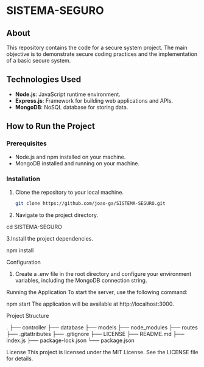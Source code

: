 # SISTEMA-SEGURO

## About

This repository contains the code for a secure system project. The main objective is to demonstrate secure coding practices and the implementation of a basic secure system.

## Technologies Used

- **Node.js**: JavaScript runtime environment.
- **Express.js**: Framework for building web applications and APIs.
- **MongoDB**: NoSQL database for storing data.

## How to Run the Project

### Prerequisites

- Node.js and npm installed on your machine.
- MongoDB installed and running on your machine.

### Installation

1. Clone the repository to your local machine.
   ```bash
   git clone https://github.com/joao-ga/SISTEMA-SEGURO.git
2. Navigate to the project directory.

cd SISTEMA-SEGURO

3.Install the project dependencies.

npm install

Configuration
1. Create a .env file in the root directory and configure your environment variables, including the MongoDB connection string.

Running the Application
To start the server, use the following command:

npm start
The application will be available at http://localhost:3000.

Project Structure

.
├── controller
├── database
├── models
├── node_modules
├── routes
├── .gitattributes
├── .gitignore
├── LICENSE
├── README.md
├── index.js
├── package-lock.json
└── package.json

License
This project is licensed under the MIT License. See the LICENSE file for details.
